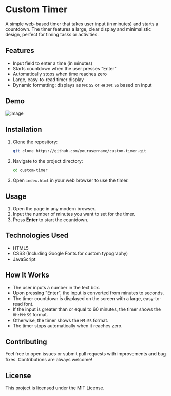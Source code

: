 
# Custom Timer

A simple web-based timer that takes user input (in minutes) and starts a countdown. The timer features a large, clear display and minimalistic design, perfect for timing tasks or activities.

## Features

- Input field to enter a time (in minutes)
- Starts countdown when the user presses "Enter"
- Automatically stops when time reaches zero
- Large, easy-to-read timer display
- Dynamic formatting: displays as `MM:SS` or `HH:MM:SS` based on input

## Demo

![image](https://github.com/user-attachments/assets/e7b3621b-6e9e-4a2f-8d1a-d633b2d80eb5)


## Installation

1. Clone the repository:

   ```bash
   git clone https://github.com/yourusername/custom-timer.git
   ```

2. Navigate to the project directory:

   ```bash
   cd custom-timer
   ```

3. Open `index.html` in your web browser to use the timer.

## Usage

1. Open the page in any modern browser.
2. Input the number of minutes you want to set for the timer.
3. Press **Enter** to start the countdown.

## Technologies Used

- HTML5
- CSS3 (Including Google Fonts for custom typography)
- JavaScript

## How It Works

- The user inputs a number in the text box.
- Upon pressing "Enter", the input is converted from minutes to seconds.
- The timer countdown is displayed on the screen with a large, easy-to-read font.
- If the input is greater than or equal to 60 minutes, the timer shows the `HH:MM:SS` format.
- Otherwise, the timer shows the `MM:SS` format.
- The timer stops automatically when it reaches zero.

## Contributing

Feel free to open issues or submit pull requests with improvements and bug fixes. Contributions are always welcome!

## License

This project is licensed under the MIT License.
